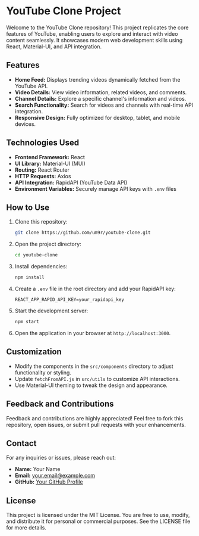 # YouTube Clone Project

Welcome to the YouTube Clone repository! This project replicates the core features of YouTube, enabling users to explore and interact with video content seamlessly. It showcases modern web development skills using React, Material-UI, and API integration.

## Features

- **Home Feed:** Displays trending videos dynamically fetched from the YouTube API.
- **Video Details:** View video information, related videos, and comments.
- **Channel Details:** Explore a specific channel's information and videos.
- **Search Functionality:** Search for videos and channels with real-time API integration.
- **Responsive Design:** Fully optimized for desktop, tablet, and mobile devices.

## Technologies Used

- **Frontend Framework:** React
- **UI Library:** Material-UI (MUI)
- **Routing:** React Router
- **HTTP Requests:** Axios
- **API Integration:** RapidAPI (YouTube Data API)
- **Environment Variables:** Securely manage API keys with `.env` files

## How to Use

1. Clone this repository:
   ```bash
   git clone https://github.com/um9r/youtube-clone.git
   ```
2. Open the project directory:
   ```bash
   cd youtube-clone
   ```
3. Install dependencies:
   ```bash
   npm install
   ```
4. Create a `.env` file in the root directory and add your RapidAPI key:
   ```env
   REACT_APP_RAPID_API_KEY=your_rapidapi_key
   ```
5. Start the development server:
   ```bash
   npm start
   ```
6. Open the application in your browser at `http://localhost:3000`.

## Customization

- Modify the components in the `src/components` directory to adjust functionality or styling.
- Update `fetchFromAPI.js` in `src/utils` to customize API interactions.
- Use Material-UI theming to tweak the design and appearance.

## Feedback and Contributions

Feedback and contributions are highly appreciated! Feel free to fork this repository, open issues, or submit pull requests with your enhancements.

## Contact

For any inquiries or issues, please reach out:

- **Name:** Your Name
- **Email:** [your.email@example.com](mailto:faroukumar99@gmail.com)
- **GitHub:** [Your GitHub Profile](https://github.com/um9r)

## License

This project is licensed under the MIT License. You are free to use, modify, and distribute it for personal or commercial purposes. See the LICENSE file for more details.
